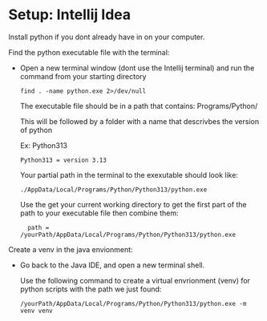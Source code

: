 # Setup: Intellij Idea

Install python if you dont already have in on your computer.

Find the python executable file with the terminal:

- Open a new terminal window (dont use the Intellij terminal) and run the command from your starting directory

      find . -name python.exe 2>/dev/null

  The executable file should be in a path that contains: Programs/Python/

  This will be followed by a folder with a name that descrivbes the version of python

  Ex: Python313

      Python313 = version 3.13

  Your partial path in the terminal to the exexutable should look like:

      ./AppData/Local/Programs/Python/Python313/python.exe

  Use the get your current working directory to get the first part of the path to your executable file then combine them:

        path = /yourPath/AppData/Local/Programs/Python/Python313/python.exe


Create a venv in the java envionment:

- Go back to the Java IDE, and open a new terminal shell.

  Use the following command to create a virtual envrionment (venv) for python scripts with the path we just found:

      /yourPath/AppData/Local/Programs/Python/Python313/python.exe -m venv venv
      

